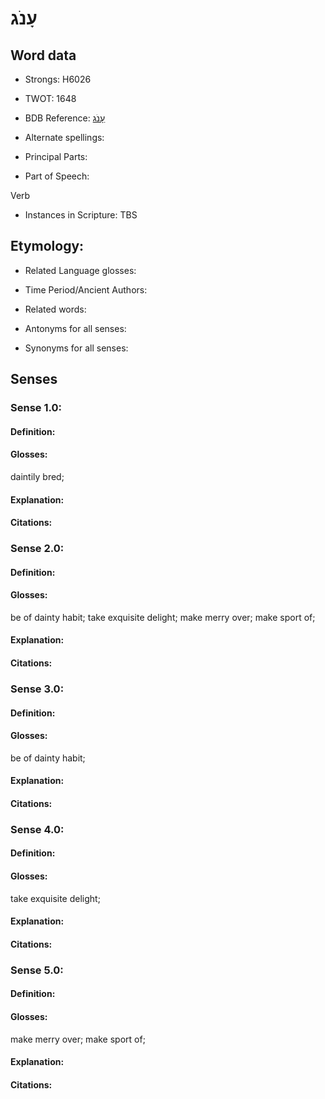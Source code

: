 # עָנֹג

<!-- Status: S2="NeedsEdits" -->
<!-- Lexica used for edits:   -->

## Word data

* Strongs: H6026

* TWOT: 1648

* BDB Reference: [עָנֹג](rc://en/bdb/dict/p.dr.aa)

* Alternate spellings:

* Principal Parts:

* Part of Speech:

Verb

* Instances in Scripture: TBS

## Etymology:

* Related Language glosses:

* Time Period/Ancient Authors:

* Related words:

* Antonyms for all senses:

* Synonyms for all senses:

## Senses

### Sense 1.0:

#### Definition:

#### Glosses:

daintily bred; 

#### Explanation:

#### Citations:



### Sense 2.0:

#### Definition:

#### Glosses:

be of dainty habit; take exquisite delight; make merry over; make sport of; 

#### Explanation:

#### Citations:



### Sense 3.0:

#### Definition:

#### Glosses:

be of dainty habit; 

#### Explanation:

#### Citations:



### Sense 4.0:

#### Definition:

#### Glosses:

take exquisite delight; 

#### Explanation:

#### Citations:



### Sense 5.0:

#### Definition:

#### Glosses:

make merry over; make sport of; 

#### Explanation:

#### Citations:



